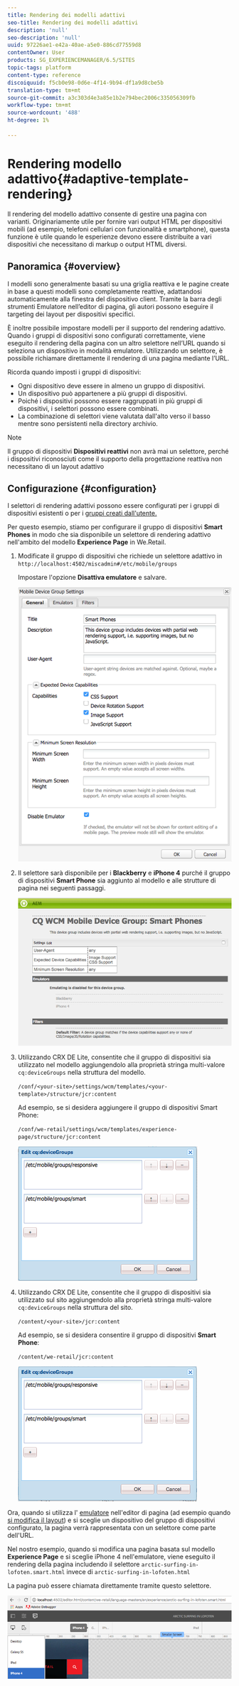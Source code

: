 ```yaml
---
title: Rendering dei modelli adattivi
seo-title: Rendering dei modelli adattivi
description: 'null'
seo-description: 'null'
uuid: 97226ae1-e42a-40ae-a5e0-886cd77559d8
contentOwner: User
products: SG_EXPERIENCEMANAGER/6.5/SITES
topic-tags: platform
content-type: reference
discoiquuid: f5cb0e98-0d6e-4f14-9b94-df1a9d8cbe5b
translation-type: tm+mt
source-git-commit: a3c303d4e3a85e1b2e794bec2006c335056309fb
workflow-type: tm+mt
source-wordcount: '488'
ht-degree: 1%

---
```



# Rendering modello adattivo{#adaptive-template-rendering}

Il rendering del modello adattivo consente di gestire una pagina con varianti. Originariamente utile per fornire vari output HTML per dispositivi mobili (ad esempio, telefoni cellulari con funzionalità e smartphone), questa funzione è utile quando le esperienze devono essere distribuite a vari dispositivi che necessitano di markup o output HTML diversi.

## Panoramica {#overview}

I modelli sono generalmente basati su una griglia reattiva e le pagine create in base a questi modelli sono completamente reattive, adattandosi automaticamente alla finestra del dispositivo client. Tramite la barra degli strumenti Emulatore nell’editor di pagina, gli autori possono eseguire il targeting dei layout per dispositivi specifici.

È inoltre possibile impostare modelli per il supporto del rendering adattivo. Quando i gruppi di dispositivi sono configurati correttamente, viene eseguito il rendering della pagina con un altro selettore nell’URL quando si seleziona un dispositivo in modalità emulatore. Utilizzando un selettore, è possibile richiamare direttamente il rendering di una pagina mediante l’URL.

Ricorda quando imposti i gruppi di dispositivi:

* Ogni dispositivo deve essere in almeno un gruppo di dispositivi.
* Un dispositivo può appartenere a più gruppi di dispositivi.
* Poiché i dispositivi possono essere raggruppati in più gruppi di dispositivi, i selettori possono essere combinati.
* La combinazione di selettori viene valutata dall&#39;alto verso il basso mentre sono persistenti nella directory archivio.

>[!NOTE]
>
>Il gruppo di dispositivi **Dispositivi reattivi** non avrà mai un selettore, perché i dispositivi riconosciuti come il supporto della progettazione reattiva non necessitano di un layout adattivo

## Configurazione {#configuration}

I selettori di rendering adattivi possono essere configurati per i gruppi di dispositivi esistenti o per i [gruppi creati dall&#39;utente.](/help/sites-developing/mobile.md#device-groups)

Per questo esempio, stiamo per configurare il gruppo di dispositivi **Smart Phones** in modo che sia disponibile un selettore di rendering adattivo nell&#39;ambito del modello **Experience Page** in We.Retail.

1. Modificate il gruppo di dispositivi che richiede un selettore adattivo in `http://localhost:4502/miscadmin#/etc/mobile/groups`

   Impostare l&#39;opzione **Disattiva emulatore** e salvare.

   ![chlimage_1-157](assets/chlimage_1-157.png)

1. Il selettore sarà disponibile per i **Blackberry** e **iPhone 4** purché il gruppo di dispositivi **Smart Phone** sia aggiunto al modello e alle strutture di pagina nei seguenti passaggi.

   ![chlimage_1-158](assets/chlimage_1-158.png)

1. Utilizzando CRX DE Lite, consentite che il gruppo di dispositivi sia utilizzato nel modello aggiungendolo alla proprietà stringa multi-valore `cq:deviceGroups` nella struttura del modello.

   `/conf/<your-site>/settings/wcm/templates/<your-template>/structure/jcr:content`

   Ad esempio, se si desidera aggiungere il gruppo di dispositivi Smart Phone:

   `/conf/we-retail/settings/wcm/templates/experience-page/structure/jcr:content`

   ![chlimage_1-159](assets/chlimage_1-159.png)

1. Utilizzando CRX DE Lite, consentite che il gruppo di dispositivi sia utilizzato sul sito aggiungendolo alla proprietà stringa multi-valore `cq:deviceGroups` nella struttura del sito.

   `/content/<your-site>/jcr:content`

   Ad esempio, se si desidera consentire il gruppo di dispositivi **Smart Phone**:

   `/content/we-retail/jcr:content`

   ![chlimage_1-160](assets/chlimage_1-160.png)

Ora, quando si utilizza l&#39; [emulatore](/help/sites-authoring/responsive-layout.md#layout-definitions-device-emulation-and-breakpoints) nell&#39;editor di pagina (ad esempio quando [si modifica il layout](/help/sites-authoring/responsive-layout.md)) e si sceglie un dispositivo del gruppo di dispositivi configurato, la pagina verrà rappresentata con un selettore come parte dell&#39;URL.

Nel nostro esempio, quando si modifica una pagina basata sul modello **Experience Page** e si sceglie iPhone 4 nell&#39;emulatore, viene eseguito il rendering della pagina includendo il selettore `arctic-surfing-in-lofoten.smart.html` invece di `arctic-surfing-in-lofoten.html`

La pagina può essere chiamata direttamente tramite questo selettore.

![chlimage_1-161](assets/chlimage_1-161.png)

